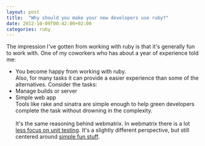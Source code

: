 ```yaml
---
layout: post
title:  "Why should you make your new developers use ruby?"
date: 2012-10-09T00:42:00+02:00
categories: ruby
---
```


The impression I've gotten from working with ruby is that it's generally fun to work with. One of my coworkers who has about a year of experience told me:<br>
- You become happy from working with ruby.<br>
Also, for many tasks it can provide a easier experience than some of the alternatives. Consider the tasks:<br>
- Manage builds or server<br>
- Simple web app<br>
Tools like rake and sinatra are simple enough to help green developers complete the task without drowning in the complexity.<br><br>
It's the same reasoning behind webmatrix. In webmatrix there is a lot <a href="http://stackoverflow.com/questions/5953394/is-there-a-unit-testing-capability-with-webmatrix">less focus on unit testing</a>. It's a slightly different perspective, but still centered around <a href="http://blog.wekeroad.com/microsoft/someone-hit-their-head">simple fun stuff</a>.
<div style="clear: both;"></div>